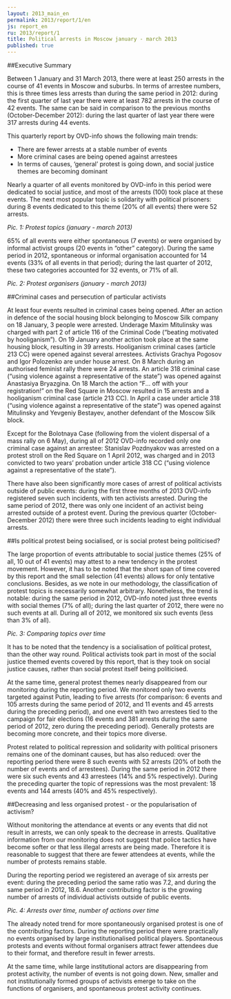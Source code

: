 ```yaml
---
layout: 2013_main_en
permalink: 2013/report/1/en
js: report_en
ru: 2013/report/1
title: Political arrests in Moscow january - march 2013
published: true
---
```


<a id="exuctive-summary" class="hashlink"></a>
##Executive Summary

Between 1 January and 31 March 2013, there were at least 250 arrests in the course of 41 events in Moscow and suburbs. In terms of arrestee numbers, this is three times less arrests than during the same period in 2012: during the first quarter of last year there were at least 782 arrests in the course of 42 events. The same can be said in comparison to the previous months (October-December 2012): during the last quarter of last year there were 317 arrests during 44 events.

This quarterly report by OVD-info shows the following main trends:

- There are fewer arrests at a stable number of events
- More criminal cases are being opened against arrestees
- In terms of causes, ‘general’ protest  is going down, and social justice themes are becoming dominant 

Nearly a quarter of all events monitored by OVD-info in this period were dedicated to social justice, and most of the arrests (100) took place at these events. The next most popular topic is solidarity with political prisoners: during 8 events dedicated to this theme (20% of all events) there were 52 arrests.

<script type="text/javascript" src="//ajax.googleapis.com/ajax/static/modules/gviz/1.0/chart.js"> {"dataSourceUrl":"//docs.google.com/spreadsheet/tq?key=0AqL_R49TiUuAdHlwaDVJb2kxQTBsSzBhUXdfN2lobGc&transpose=0&headers=0&merge=COLS&range=A2%3AA14%2CC2%3AC14&gid=3&pub=1","options":{"titleTextStyle":{"bold":true,"color":"#000","fontSize":16},"animation":{"duration":0},"colors":["#3366CC","#DC3912","#FF9900","#109618","#990099","#0099C6","#DD4477","#66AA00","#B82E2E","#316395","#994499","#22AA99","#AAAA11","#6633CC","#E67300","#8B0707","#651067","#329262","#5574A6","#3B3EAC","#B77322","#16D620","#B91383","#F4359E","#9C5935","#A9C413","#2A778D","#668D1C","#BEA413","#0C5922","#743411"],"theme":"maximized","width":626,"is3D":true,"pieSliceText":"value","hAxis":{"useFormatFromData":true,"minValue":null,"viewWindow":{"min":null,"max":null},"maxValue":null},"vAxes":[{"useFormatFromData":true,"minValue":null,"viewWindow":{"min":null,"max":null},"maxValue":null},{"useFormatFromData":true,"minValue":null,"viewWindow":{"min":null,"max":null},"maxValue":null}],"pieHole":0,"title":"","booleanRole":"certainty","height":422,"legend":"labeled","annotations":{"domain":{}},"tooltip":{}},"state":{},"view":{},"isDefaultVisualization":true,"chartType":"PieChart","chartName":"Chart 1"} </script>
<a id="pic-1" class="hashlink"></a>
  
*Pic. 1: Protest topics (january - march 2013)* 

65% of all events were either spontaneous (7 events) or were organised by informal activist groups (20 events in “other” category). During the same period in 2012, spontaneous or informal organisation accounted for 14 events (33% of all events in that period); during the last quarter of 2012, these two categories accounted for 32 events, or 71% of all.

<script type="text/javascript" src="//ajax.googleapis.com/ajax/static/modules/gviz/1.0/chart.js"> {"dataSourceUrl":"//docs.google.com/spreadsheet/tq?key=0AqL_R49TiUuAdHlwaDVJb2kxQTBsSzBhUXdfN2lobGc&transpose=0&headers=0&merge=COLS&range=A2%3AA21%2CC2%3AC21&gid=10&pub=1","options":{"titleTextStyle":{"bold":true,"color":"#000","fontSize":16},"animation":{"duration":0},"colors":["#3366CC","#DC3912","#FF9900","#109618","#990099","#0099C6","#DD4477","#66AA00","#B82E2E","#316395","#994499","#22AA99","#AAAA11","#6633CC","#E67300","#8B0707","#651067","#329262","#5574A6","#3B3EAC","#B77322","#16D620","#B91383","#F4359E","#9C5935","#A9C413","#2A778D","#668D1C","#BEA413","#0C5922","#743411"],"theme":"maximized","width":626,"is3D":true,"pieSliceText":"value","hAxis":{"useFormatFromData":true,"minValue":null,"viewWindow":{"min":null,"max":null},"maxValue":null},"vAxes":[{"useFormatFromData":true,"minValue":null,"viewWindow":{"min":null,"max":null},"maxValue":null},{"useFormatFromData":true,"minValue":null,"viewWindow":{"min":null,"max":null},"maxValue":null}],"pieHole":0.5,"title":"","booleanRole":"certainty","height":422,"legend":"labeled","annotations":{"domain":{}}},"state":{},"view":{},"isDefaultVisualization":true,"chartType":"PieChart","chartName":"Chart 3"} </script>
<a id="pic-2" class="hashlink"></a>
  
*Pic. 2: Protest organisers (january - march 2013)*  

<a id="criminal-cases" class="hashlink"></a>
##Criminal cases and persecution of particular activists

At least four events resulted in criminal cases being opened. After an action in defence of the social housing block belonging to Moscow Silk company on 18 January, 3 people were arrested. Underage Maxim Mitulinsky was charged with part 2 of article 116 of the Criminal Code (“beating motivated by hooliganism”). On 19 January another action took place at the same housing block, resulting in 39 arrests. Hooliganism criminal cases (article 213 CC) were opened against several arrestees. Activists Grachya Pogosov and Igor Polozenko are under house arrest. On 8 March during an authorised feminist rally there were 24 arrests. An article 318 criminal case (“using violence against a representative of the state”) was opened against Anastasiya Bryazgina. On 18 March the action “F... off with your registration!” on the Red Square in Moscow resulted in 15 arrests and a hooliganism criminal case (article 213 CC). In April a case under article 318 (“using violence against a representative of the state”) was opened against Mitulinsky and Yevgeniy Bestayev, another defendant of the Moscow Silk block.

Except for the Bolotnaya Case (following from the violent dispersal of a mass rally on 6 May), during all of 2012 OVD-info recorded only one criminal case against an arrestee: Stanislav Pozdnyakov was arrested on a protest stroll on the Red Square on 1 April 2012, was charged and in 2013 convicted to two years’ probation under article 318 CC (“using violence against a representative of the state”).

There have also been significantly more cases of arrest of political activists outside of public events: during the first three months of 2013 OVD-info registered seven such incidents, with ten activists arrested. During the same period of 2012, there was only one incident of an activist being arrested outside of a protest event. During the previous quarter (October-December 2012) there were three such incidents leading to eight individual arrests.

<a id="socialization" class="hashlink"></a>
##Is political protest being socialised, or is social protest being politicised?

The large proportion of events attributable to social justice themes (25% of all, 10 out of 41 events) may attest to a new tendency in the protest movement. However, it has to be noted that the short span of time covered by this report and the small selection (41 events) allows for only tentative conclusions. Besides, as we note in our methodology, the classification of protest topics is necessarily somewhat arbitrary. Nonetheless, the trend is notable: during the same period in 2012, OVD-info noted just three events with social themes (7% of all); during the last quarter of 2012, there were no such events at all. During all of 2012, we monitored six such events (less than 3% of all).

<script type="text/javascript" src="//ajax.googleapis.com/ajax/static/modules/gviz/1.0/chart.js"> {"dataSourceUrl":"//docs.google.com/spreadsheet/tq?key=0AqL_R49TiUuAdHlwaDVJb2kxQTBsSzBhUXdfN2lobGc&transpose=0&headers=1&range=A1%3AD12&gid=20&pub=1","options":{"vAxes":[{"useFormatFromData":true,"title":null,"minValue":null,"logScale":false,"viewWindow":{"min":null,"max":null},"maxValue":null},{"useFormatFromData":true,"minValue":null,"logScale":false,"viewWindow":{"min":null,"max":null},"maxValue":null}],"titleTextStyle":{"bold":true,"color":"#000","fontSize":16},"booleanRole":"certainty","title":"","animation":{"duration":500},"domainAxis":{"direction":1},"legend":"in","theme":"maximized","hAxis":{"title":"","useFormatFromData":true,"minValue":null,"viewWindowMode":null,"viewWindow":null,"maxValue":null},"isStacked":false,"width":626,"height":420},"state":{},"view":{},"isDefaultVisualization":true,"chartType":"ColumnChart","chartName":"Chart 5"} </script>
<a id="pic-3" class="hashlink"></a>
  
*Pic. 3: Comparing topics over time*  

It has to be noted that the tendency is a socialisation of political protest, than the other way round. Political activists took part in most of the social justice themed events covered by this report, that is they took on social justice causes, rather than social protest itself being politicised.

At the same time, general protest themes nearly disappeared from our monitoring during the reporting period. We monitored only two events targeted against Putin, leading to five arrests (for comparison: 6 events and 105 arrests during the same period of 2012, and 11 events and 45 arrests during the preceding period), and one event with two arrestees tied to the campaign for fair elections (16 events and 381 arrests during the same period of 2012, zero during the preceding period). Generally protests are becoming more concrete, and their topics more diverse.

Protest related to political repression and solidarity with political prisoners remains one of the dominant causes, but has also reduced: over the reporting period there were 8 such events with 52 arrests (20% of both the number of events and of arrestees). During the same period in 2012 there were six such events and 43 arrestees (14% and 5% respectively). During the preceding quarter the topic of repressions was the most prevalent: 18 events and 144 arrests (40% and 45% respectively).

<a id="pop-activism" class="hashlink"></a>
##Decreasing and less organised protest - or the popularisation of activism?
 
Without monitoring the attendance at events or any events that did not result in arrests, we can only speak to the decrease in arrests. Qualitative information from our monitoring does not suggest that police tactics have become softer or that less illegal arrests are being made. Therefore it is reasonable to suggest that there are fewer attendees at events, while the number of protests remains stable.

During the reporting period we registered an average of six arrests per event: during the preceding period the same ratio was 7.2, and during the same period in 2012, 18.6. Another contributing factor is the growing number of arrests of individual activists outside of public events.

<script type="text/javascript" src="//ajax.googleapis.com/ajax/static/modules/gviz/1.0/chart.js"> {"dataSourceUrl":"//docs.google.com/spreadsheet/tq?key=0AqL_R49TiUuAdHlwaDVJb2kxQTBsSzBhUXdfN2lobGc&transpose=0&headers=1&range=A1%3AD3&gid=25&pub=1","options":{"vAxes":[{"useFormatFromData":true,"title":null,"minValue":null,"logScale":false,"viewWindow":{"min":null,"max":null},"maxValue":null},{"useFormatFromData":true,"minValue":null,"logScale":false,"viewWindow":{"min":null,"max":null},"maxValue":null}],"titleTextStyle":{"bold":true,"color":"#000","fontSize":16},"booleanRole":"certainty","title":"","animation":{"duration":500},"domainAxis":{"direction":1},"legend":"in","theme":"maximized","hAxis":{"useFormatFromData":true,"minValue":null,"viewWindowMode":null,"viewWindow":null,"maxValue":null},"isStacked":false,"width":626,"height":420},"state":{},"view":{},"isDefaultVisualization":true,"chartType":"ColumnChart","chartName":"Chart 2"} </script>
<a id="pic-4" class="hashlink"></a>
  
*Pic. 4: Arrests over time, number of actions over time*  

The already noted trend for more spontaneously organised protest is one of the contributing factors. During the reporting period there were practically no events organised by large institutionalised political players. Spontaneous protests and events without formal organisers attract fewer attendees due to their format, and therefore result in fewer arrests.

At the same time, while large institutional actors are disappearing from protest activity, the number of events is not going down. New, smaller and not institutionally formed groups of activists emerge to take on the functions of organisers, and spontaneous protest activity continues. 